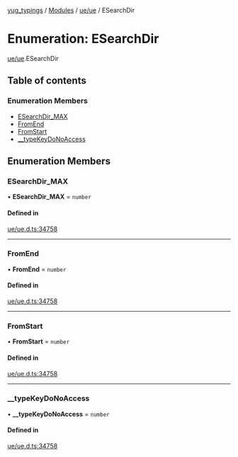 [yug_typings](../README.md) / [Modules](../modules.md) / [ue/ue](../modules/ue_ue.md) / ESearchDir

# Enumeration: ESearchDir

[ue/ue](../modules/ue_ue.md).ESearchDir

## Table of contents

### Enumeration Members

- [ESearchDir\_MAX](ue_ue.ESearchDir.md#esearchdir_max)
- [FromEnd](ue_ue.ESearchDir.md#fromend)
- [FromStart](ue_ue.ESearchDir.md#fromstart)
- [\_\_typeKeyDoNoAccess](ue_ue.ESearchDir.md#__typekeydonoaccess)

## Enumeration Members

### ESearchDir\_MAX

• **ESearchDir\_MAX** = `number`

#### Defined in

[ue/ue.d.ts:34758](https://github.com/YugMetaverse/yug_typings/blob/25cad34/ue/ue.d.ts#L34758)

___

### FromEnd

• **FromEnd** = `number`

#### Defined in

[ue/ue.d.ts:34758](https://github.com/YugMetaverse/yug_typings/blob/25cad34/ue/ue.d.ts#L34758)

___

### FromStart

• **FromStart** = `number`

#### Defined in

[ue/ue.d.ts:34758](https://github.com/YugMetaverse/yug_typings/blob/25cad34/ue/ue.d.ts#L34758)

___

### \_\_typeKeyDoNoAccess

• **\_\_typeKeyDoNoAccess** = `number`

#### Defined in

[ue/ue.d.ts:34758](https://github.com/YugMetaverse/yug_typings/blob/25cad34/ue/ue.d.ts#L34758)
